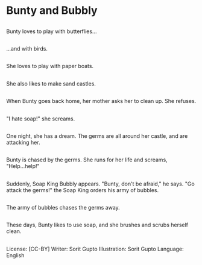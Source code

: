# Bunty and Bubbly

##
Bunty loves to play with
butterflies...

##
...and with birds.

##
She loves to play with
paper boats.

##
She also likes to make
sand castles.

##
When Bunty goes back
home, her mother asks
her to clean up. She
refuses.

##
"I hate soap!" she
screams.

##
One night, she has a
dream. The germs are
all around her castle,
and are attacking her.

##
Bunty is chased by the
germs.
She runs for her life and
screams, "Help...help!"

##
Suddenly, Soap King
Bubbly appears.
"Bunty, don't be afraid,"
he says.
"Go attack the germs!"
the Soap King orders
his army of bubbles.

##
The army of bubbles
chases the germs away.

##
These days, Bunty likes
to use soap, and she
brushes and scrubs
herself clean.

##
License: [CC-BY]
Writer: Sorit Gupto
Illustration: Sorit Gupto
Language: English
